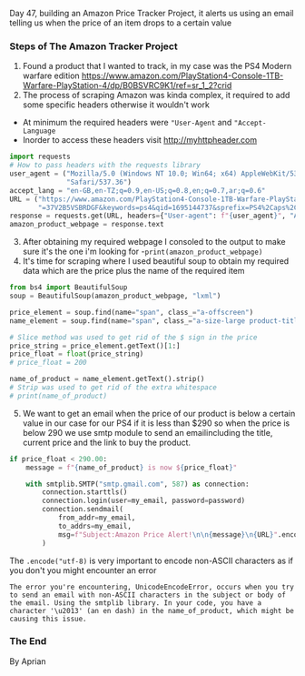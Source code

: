Day 47, building an Amazon Price Tracker Project, it alerts us using an email telling us when the price of an item drops to a certain value
### Steps of The Amazon Tracker Project
1. Found a product that I wanted to track, in my case was the PS4 Modern warfare edition 
https://www.amazon.com/PlayStation4-Console-1TB-Warfare-PlayStation-4/dp/B0BSVRC9K1/ref=sr_1_2?crid
2. The process of scraping Amazon was kinda complex, it required to add some specific headers otherwise it wouldn't work
-  At minimum the required headers were ``"User-Agent`` and ``"Accept-Language``
- Inorder to access these headers visit http://myhttpheader.com


```python
import requests
# How to pass headers with the requests library
user_agent = ("Mozilla/5.0 (Windows NT 10.0; Win64; x64) AppleWebKit/537.36 (KHTML, like Gecko) Chrome/116.0.0.0 "
              "Safari/537.36")
accept_lang = "en-GB,en-TZ;q=0.9,en-US;q=0.8,en;q=0.7,ar;q=0.6"
URL = ("https://www.amazon.com/PlayStation4-Console-1TB-Warfare-PlayStation-4/dp/B0BSVRC9K1/ref=sr_1_2?crid"
       "=37V2B5VSBRDGF&keywords=ps4&qid=1695144737&sprefix=PS4%2Caps%2C401&sr=8-2")
response = requests.get(URL, headers={"User-agent": f"{user_agent}", "Accept-Language": f"{accept_lang}"})
amazon_product_webpage = response.text
```
3. After obtaining my required webpage I consoled to the output to make sure it's the one i'm looking for
-``print(amazon_product_webpage)``
4. It's time for scraping where I used beautiful soup to obtain my required data which are the price plus the name of the required item
```python
from bs4 import BeautifulSoup
soup = BeautifulSoup(amazon_product_webpage, "lxml")

price_element = soup.find(name="span", class_="a-offscreen")
name_element = soup.find(name="span", class_="a-size-large product-title-word-break")

# Slice method was used to get rid of the $ sign in the price 
price_string = price_element.getText()[1:]
price_float = float(price_string)
# price_float = 200

name_of_product = name_element.getText().strip()
# Strip was used to get rid of the extra whitespace
# print(name_of_product)
```
5. We want to get an email when the price of our product is below a certain value in our case for our PS4 if it is less than $290
so when the price is below 290 we use smtp module to send an emailincluding the title, current price and the link to buy the product.
```python
if price_float < 290.00:
    message = f"{name_of_product} is now ${price_float}"

    with smtplib.SMTP("smtp.gmail.com", 587) as connection:
        connection.starttls()
        connection.login(user=my_email, password=password)
        connection.sendmail(
            from_addr=my_email,
            to_addrs=my_email,
            msg=f"Subject:Amazon Price Alert!\n\n{message}\n{URL}".encode("utf-8")
        )
```
The ``.encode("utf-8)`` is very important to encode non-ASCII characters as if you don't you might encounter an error

``The error you're encountering, UnicodeEncodeError,
occurs when you try to send an email with non-ASCII characters in the subject or body of the email.
Using the smtplib library. In your code, you have a character '\u2013' (an en dash)
in the name_of_product, which might be causing this issue.``

### The End

By Aprian
